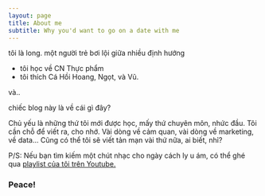 ```yaml
---
layout: page
title: About me
subtitle: Why you'd want to go on a date with me
---
```


tôi là long. một người trẻ bơi lội giữa nhiều định hướng
- tôi học về CN Thực phẩm
- tôi thích Cá Hồi Hoang, Ngọt, và Vũ.

và..

chiếc blog này là về cái gì đây? 

Chủ yếu là những thứ tôi mới được học, mấy thứ chuyên môn, nhức đầu. Tôi cần chỗ để viết ra, cho nhớ. Vài dòng về cảm quan, vài dòng về marketing, về data... Cũng có thể tôi sẽ viết tản mạn vài thứ nữa, ai biết, nhỉ?

P/S: Nếu bạn tìm kiếm một chút nhạc cho ngày cách ly u ám, có thể ghé qua [playlist của tôi trên Youtube.](https://www.youtube.com/playlist?list=PLpnDaptUtCkpgx9rSlMaw2Q8BBHLV-Fld)
### Peace!
